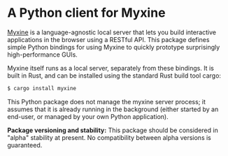 # A Python client for Myxine

[Myxine](https://github.com/kwf/myxine) is a language-agnostic local
server that lets you build interactive applications in the browser using a
RESTful API. This package defines simple Python bindings for using Myxine to
quickly prototype surprisingly high-performance GUIs.

Myxine itself runs as a local server, separately from these bindings. It is
built in Rust, and can be installed using the standard Rust build tool cargo:

``` bash
$ cargo install myxine
```

This Python package does not manage the myxine server process; it assumes that
it is already running in the background (either started by an end-user, or
managed by your own Python application).

**Package versioning and stability:** This package should be considered in
"alpha" stability at present. No compatibility between alpha versions is
guaranteed.
